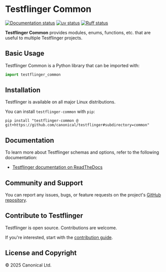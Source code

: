 # Testflinger Common

[![Documentation status][rtd-badge]][rtd-latest]
[![uv status][uv-badge]][uv-site]
[![Ruff status][ruff-badge]][ruff-site]

**Testflinger Common** provides modules, enums, functions, etc. that are useful
to multiple Testflinger projects.

## Basic Usage

Testflinger Common is a Python library that can be imported with:

```python
import testflinger_common
```

## Installation

Testflinger is available on all major Linux distributions.

You can install `testflinger-common` with `pip`:

```shell
pip install "testflinger-common @ git+https://github.com/canonical/testflinger#subdirectory=common"
```

## Documentation

To learn more about Testflinger schemas and options, refer to the following
documentation:

- [Testflinger documentation on ReadTheDocs][rtd-latest]

## Community and Support

You can report any issues, bugs, or feature requests on the project's
[GitHub repository][github].

## Contribute to Testflinger

Testflinger is open source. Contributions are welcome.

If you're interested, start with the [contribution guide](../CONTRIBUTING.md).

## License and Copyright

© 2025 Canonical Ltd.

[rtd-badge]: https://readthedocs.com/projects/canonical-testflinger/badge/?version=latest
[rtd-latest]: https://canonical-testflinger.readthedocs-hosted.com/en/latest/
[uv-badge]: https://img.shields.io/endpoint?url=https://raw.githubusercontent.com/astral-sh/uv/main/assets/badge/v0.json
[uv-site]: https://github.com/astral-sh/uv
[ruff-badge]: https://img.shields.io/endpoint?url=https://raw.githubusercontent.com/astral-sh/ruff/main/assets/badge/v2.json
[ruff-site]: https://github.com/astral-sh/ruff
[github]: https://github.com/canonical/testflinger
